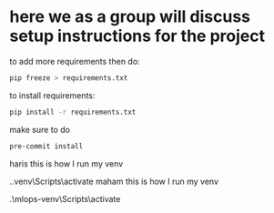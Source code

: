 # here we as a group will discuss setup instructions for the project
to add more requirements then do:
```bash
pip freeze > requirements.txt
```
to install requirements:
```bash
pip install -r requirements.txt
```
make sure to do
```bash
pre-commit install
```
haris
this is how I run my venv

.\.venv\Scripts\activate
maham
this is how I run my venv

.\mlops-venv\Scripts\activate

